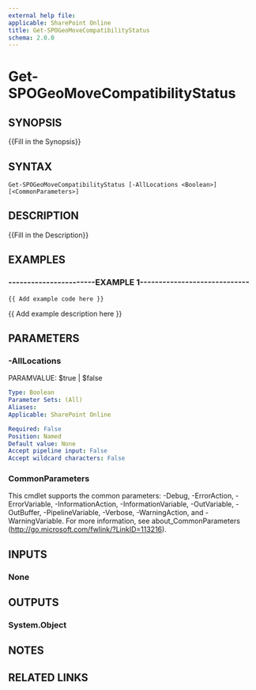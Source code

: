 ```yaml
---
external help file: 
applicable: SharePoint Online
title: Get-SPOGeoMoveCompatibilityStatus
schema: 2.0.0
---
```


# Get-SPOGeoMoveCompatibilityStatus

## SYNOPSIS
{{Fill in the Synopsis}}


## SYNTAX

```
Get-SPOGeoMoveCompatibilityStatus [-AllLocations <Boolean>] [<CommonParameters>]
```

## DESCRIPTION
{{Fill in the Description}}


## EXAMPLES

### -----------------------EXAMPLE 1-----------------------------
```
{{ Add example code here }}
```

{{ Add example description here }}


## PARAMETERS

### -AllLocations
PARAMVALUE: $true | $false


```yaml
Type: Boolean
Parameter Sets: (All)
Aliases: 
Applicable: SharePoint Online

Required: False
Position: Named
Default value: None
Accept pipeline input: False
Accept wildcard characters: False
```

### CommonParameters
This cmdlet supports the common parameters: -Debug, -ErrorAction, -ErrorVariable, -InformationAction, -InformationVariable, -OutVariable, -OutBuffer, -PipelineVariable, -Verbose, -WarningAction, and -WarningVariable. For more information, see about_CommonParameters (http://go.microsoft.com/fwlink/?LinkID=113216).

## INPUTS

### None

## OUTPUTS

### System.Object

## NOTES

## RELATED LINKS
